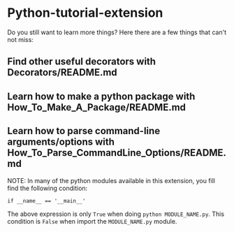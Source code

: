 # Python-tutorial-extension

Do you still want to learn more things? Here there are a few things that can't not miss:

## Find other useful decorators with Decorators/README.md

## Learn how to make a python package with How_To_Make_A_Package/README.md

## Learn how to parse command-line arguments/options with How_To_Parse_CommandLine_Options/README.md

NOTE: In many of the python modules available in this extension, you fill find the following condition:

```
if __name__ == '__main__'
```

The above expression is only ```True``` when doing ```python MODULE_NAME.py```. This condition is ```False``` when import the ```MODULE_NAME.py``` module.
